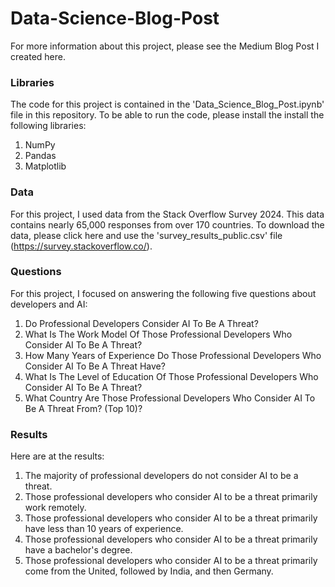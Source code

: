 # Data-Science-Blog-Post

For more information about this project, please see the Medium Blog Post I created here.

### Libraries

The code for this project is contained in the 'Data_Science_Blog_Post.ipynb' file in this repository. To be able to run the code, please install the install the following libraries:

1. NumPy
2. Pandas
3. Matplotlib

### Data

For this project, I used data from the Stack Overflow Survey 2024. This data contains nearly 65,000 responses from over 170 countries. To download the data, please click here and use the 'survey_results_public.csv' file (https://survey.stackoverflow.co/).

### Questions

For this project, I focused on answering the following five questions about developers and AI:

1. Do Professional Developers Consider AI To Be A Threat?
2. What Is The Work Model Of Those Professional Developers Who Consider AI To Be A Threat?
3. How Many Years of Experience Do Those Professional Developers Who Consider AI To Be A Threat Have?
4. What Is The Level of Education Of Those Professional Developers Who Consider AI To Be A Threat?
5. What Country Are Those Professional Developers Who Consider AI To Be A Threat From? (Top 10)?

### Results

Here are at the results:

1. The majority of professional developers do not consider AI to be a threat.
2. Those professional developers who consider AI to be a threat primarily work remotely.
3. Those professional developers who consider AI to be a threat primarily have less than 10 years of experience.
4. Those professional developers who consider AI to be a threat primarily have a bachelor's degree.
5. Those professional developers who consider AI to be a threat primarily come from the United, followed by India, and then Germany.

